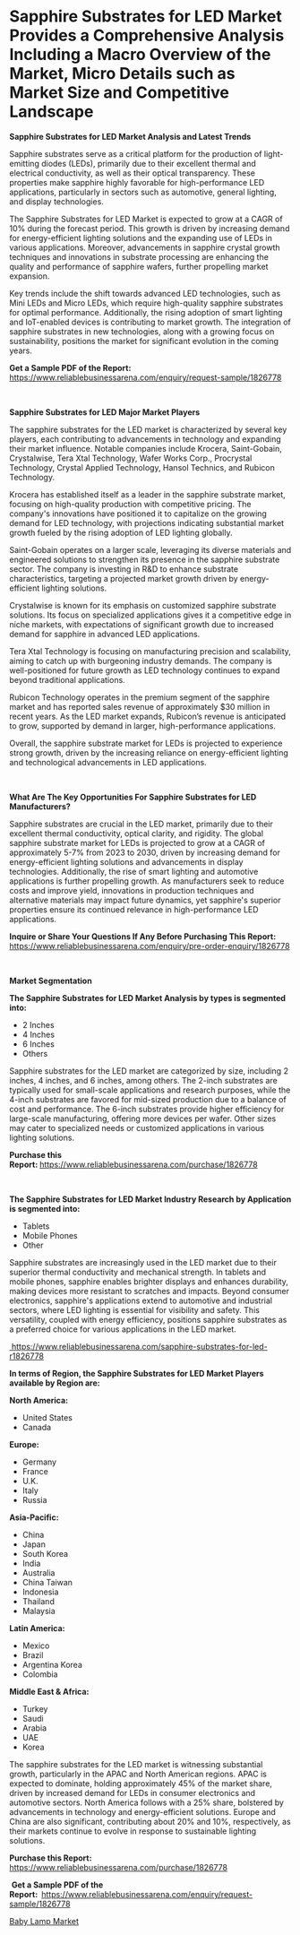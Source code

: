 <p><h1>Sapphire Substrates for LED Market Provides a Comprehensive Analysis Including a Macro Overview of the Market, Micro Details such as Market Size and Competitive Landscape</h1></p><p><strong>Sapphire Substrates for LED Market Analysis and Latest Trends</strong></p>
<p><p>Sapphire substrates serve as a critical platform for the production of light-emitting diodes (LEDs), primarily due to their excellent thermal and electrical conductivity, as well as their optical transparency. These properties make sapphire highly favorable for high-performance LED applications, particularly in sectors such as automotive, general lighting, and display technologies.</p><p>The Sapphire Substrates for LED Market is expected to grow at a CAGR of 10% during the forecast period. This growth is driven by increasing demand for energy-efficient lighting solutions and the expanding use of LEDs in various applications. Moreover, advancements in sapphire crystal growth techniques and innovations in substrate processing are enhancing the quality and performance of sapphire wafers, further propelling market expansion.</p><p>Key trends include the shift towards advanced LED technologies, such as Mini LEDs and Micro LEDs, which require high-quality sapphire substrates for optimal performance. Additionally, the rising adoption of smart lighting and IoT-enabled devices is contributing to market growth. The integration of sapphire substrates in new technologies, along with a growing focus on sustainability, positions the market for significant evolution in the coming years.</p></p>
<p><strong>Get a Sample PDF of the Report:&nbsp;</strong> <a href="https://www.reliablebusinessarena.com/enquiry/request-sample/1826778?utm_campaign=1871&utm_medium=2&utm_source=Github&utm_content=ia&utm_term=05032025&utm_id=sapphire-substrates-for-led">https://www.reliablebusinessarena.com/enquiry/request-sample/1826778</a></p>
<p>&nbsp;</p>
<p><strong>Sapphire Substrates for LED Major Market Players</strong></p>
<p><p>The sapphire substrates for the LED market is characterized by several key players, each contributing to advancements in technology and expanding their market influence. Notable companies include Krocera, Saint-Gobain, Crystalwise, Tera Xtal Technology, Wafer Works Corp., Procrystal Technology, Crystal Applied Technology, Hansol Technics, and Rubicon Technology.</p><p>Krocera has established itself as a leader in the sapphire substrate market, focusing on high-quality production with competitive pricing. The company's innovations have positioned it to capitalize on the growing demand for LED technology, with projections indicating substantial market growth fueled by the rising adoption of LED lighting globally.</p><p>Saint-Gobain operates on a larger scale, leveraging its diverse materials and engineered solutions to strengthen its presence in the sapphire substrate sector. The company is investing in R&D to enhance substrate characteristics, targeting a projected market growth driven by energy-efficient lighting solutions.</p><p>Crystalwise is known for its emphasis on customized sapphire substrate solutions. Its focus on specialized applications gives it a competitive edge in niche markets, with expectations of significant growth due to increased demand for sapphire in advanced LED applications.</p><p>Tera Xtal Technology is focusing on manufacturing precision and scalability, aiming to catch up with burgeoning industry demands. The company is well-positioned for future growth as LED technology continues to expand beyond traditional applications.</p><p>Rubicon Technology operates in the premium segment of the sapphire market and has reported sales revenue of approximately $30 million in recent years. As the LED market expands, Rubicon’s revenue is anticipated to grow, supported by demand in larger, high-performance applications.</p><p>Overall, the sapphire substrate market for LEDs is projected to experience strong growth, driven by the increasing reliance on energy-efficient lighting and technological advancements in LED applications.</p></p>
<p>&nbsp;</p>
<p><strong>What Are The Key Opportunities For Sapphire Substrates for LED Manufacturers?</strong></p>
<p><p>Sapphire substrates are crucial in the LED market, primarily due to their excellent thermal conductivity, optical clarity, and rigidity. The global sapphire substrate market for LEDs is projected to grow at a CAGR of approximately 5-7% from 2023 to 2030, driven by increasing demand for energy-efficient lighting solutions and advancements in display technologies. Additionally, the rise of smart lighting and automotive applications is further propelling growth. As manufacturers seek to reduce costs and improve yield, innovations in production techniques and alternative materials may impact future dynamics, yet sapphire's superior properties ensure its continued relevance in high-performance LED applications.</p></p>
<p><strong>Inquire or Share Your Questions If Any Before Purchasing This Report:</strong> <a href="https://www.reliablebusinessarena.com/enquiry/pre-order-enquiry/1826778?utm_campaign=1871&utm_medium=2&utm_source=Github&utm_content=ia&utm_term=05032025&utm_id=sapphire-substrates-for-led">https://www.reliablebusinessarena.com/enquiry/pre-order-enquiry/1826778</a></p>
<p>&nbsp;</p>
<p><strong>Market Segmentation</strong></p>
<p><strong>The Sapphire Substrates for LED Market Analysis by types is segmented into:</strong></p>
<p><ul><li>2 Inches</li><li>4 Inches</li><li>6 Inches</li><li>Others</li></ul></p>
<p><p>Sapphire substrates for the LED market are categorized by size, including 2 inches, 4 inches, and 6 inches, among others. The 2-inch substrates are typically used for small-scale applications and research purposes, while the 4-inch substrates are favored for mid-sized production due to a balance of cost and performance. The 6-inch substrates provide higher efficiency for large-scale manufacturing, offering more devices per wafer. Other sizes may cater to specialized needs or customized applications in various lighting solutions.</p></p>
<p><strong>Purchase this Report:&nbsp;</strong><a href="https://www.reliablebusinessarena.com/purchase/1826778?utm_campaign=1871&utm_medium=2&utm_source=Github&utm_content=ia&utm_term=05032025&utm_id=sapphire-substrates-for-led">https://www.reliablebusinessarena.com/purchase/1826778</a></p>
<p>&nbsp;</p>
<p><strong>The Sapphire Substrates for LED Market Industry Research by Application is segmented into:</strong></p>
<p><ul><li>Tablets</li><li>Mobile Phones</li><li>Other</li></ul></p>
<p><p>Sapphire substrates are increasingly used in the LED market due to their superior thermal conductivity and mechanical strength. In tablets and mobile phones, sapphire enables brighter displays and enhances durability, making devices more resistant to scratches and impacts. Beyond consumer electronics, sapphire's applications extend to automotive and industrial sectors, where LED lighting is essential for visibility and safety. This versatility, coupled with energy efficiency, positions sapphire substrates as a preferred choice for various applications in the LED market.</p></p>
<p><a href="https://www.reliablebusinessarena.com/sapphire-substrates-for-led-r1826778?utm_campaign=1871&utm_medium=2&utm_source=Github&utm_content=ia&utm_term=05032025&utm_id=sapphire-substrates-for-led">&nbsp;https://www.reliablebusinessarena.com/sapphire-substrates-for-led-r1826778</a></p>
<p><strong>In terms of Region, the Sapphire Substrates for LED Market Players available by Region are:</strong></p>
<p>
    <p> <strong> North America: </strong>
        <ul>
            <li>United States</li>
            <li>Canada</li>
        </ul>
        </p> 
    <p> <strong> Europe: </strong>
        <ul>
            <li>Germany</li>
            <li>France</li>
            <li>U.K.</li>
            <li>Italy</li>
            <li>Russia</li>
        </ul>
        </p> 
    <p> <strong> Asia-Pacific: </strong>
        <ul>
            <li>China</li>
            <li>Japan</li>
            <li>South Korea</li>
            <li>India</li>
            <li>Australia</li>
            <li>China Taiwan</li>
            <li>Indonesia</li>
            <li>Thailand</li>
            <li>Malaysia</li>
        </ul>
        </p> 
    <p> <strong> Latin America: </strong>
        <ul>
            <li>Mexico</li>
            <li>Brazil</li>
            <li>Argentina Korea</li>
            <li>Colombia</li>
        </ul>
        </p> 
    <p> <strong> Middle East & Africa: </strong>
        <ul>
            <li>Turkey</li>
            <li>Saudi</li>
            <li>Arabia</li>
            <li>UAE</li>
            <li>Korea</li>
        </ul>
    </p>
    </p>
<p><p>The sapphire substrates for the LED market is witnessing substantial growth, particularly in the APAC and North American regions. APAC is expected to dominate, holding approximately 45% of the market share, driven by increased demand for LEDs in consumer electronics and automotive sectors. North America follows with a 25% share, bolstered by advancements in technology and energy-efficient solutions. Europe and China are also significant, contributing about 20% and 10%, respectively, as their markets continue to evolve in response to sustainable lighting solutions.</p></p>
<p><strong>Purchase this Report: </strong><a href="https://www.reliablebusinessarena.com/purchase/1826778?utm_campaign=1871&utm_medium=2&utm_source=Github&utm_content=ia&utm_term=05032025&utm_id=sapphire-substrates-for-led">https://www.reliablebusinessarena.com/purchase/1826778</a></p>
<p>&nbsp;<strong>Get a Sample PDF of the Report:&nbsp;&nbsp;</strong><a href="https://www.reliablebusinessarena.com/enquiry/request-sample/1826778?utm_campaign=1871&utm_medium=2&utm_source=Github&utm_content=ia&utm_term=05032025&utm_id=sapphire-substrates-for-led">https://www.reliablebusinessarena.com/enquiry/request-sample/1826778</a></p>
<p><strong></strong></p>
<p><p><a href="https://github.com/marloy8/Market-Research-Report-List-7/blob/main/baby-lamp-market.md?utm_campaign=1871&utm_medium=2&utm_source=Github&utm_content=ia&utm_term=05032025&utm_id=sapphire-substrates-for-led">Baby Lamp Market</a></p></p>